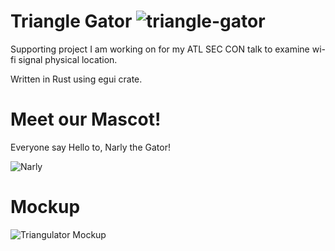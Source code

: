 # Triangle Gator ![triangle-gator](https://github.com/user-attachments/assets/55a9b583-c411-40a5-8e20-fc313c4d7d2b)

Supporting project I am working on for my ATL SEC CON talk to examine wi-fi signal physical location.

Written in Rust using egui crate.

# Meet our Mascot!

Everyone say Hello to, Narly the Gator!

![Narly](https://github.com/user-attachments/assets/df223730-4c5a-465f-838c-129b9b040fe9)

# Mockup
![Triangulator Mockup](https://github.com/user-attachments/assets/c1557ae9-9b7c-4594-985a-be6f835230af)

